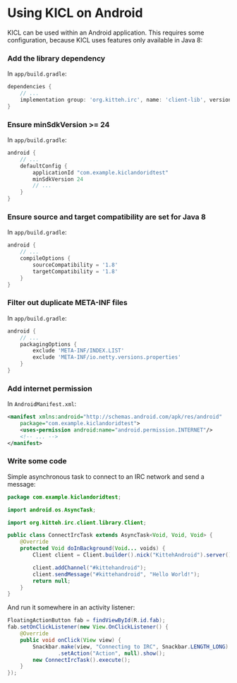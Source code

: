 Using KICL on Android
=====================

KICL can be used within an Android application. This requires some configuration, because KICL uses features only available in Java 8:

### Add the library dependency

In `app/build.gradle`:

```groovy
dependencies {
    // ...
    implementation group: 'org.kitteh.irc', name: 'client-lib', version: '5.1.0'
}
```

### Ensure minSdkVersion >= 24

In `app/build.gradle`:

```groovy
android {
    // ...
    defaultConfig {
        applicationId "com.example.kiclandoridtest"
        minSdkVersion 24
        // ...
    }
}
```

### Ensure source and target compatibility are set for Java 8

In `app/build.gradle`:

```groovy
android {
    // ...
    compileOptions {
        sourceCompatibility = '1.8'
        targetCompatibility = '1.8'
    }
}
```

### Filter out duplicate META-INF files

In `app/build.gradle`:

```groovy
android {
    // ...
    packagingOptions {
        exclude 'META-INF/INDEX.LIST'
        exclude 'META-INF/io.netty.versions.properties'
    }
}
```

### Add internet permission

In `AndroidManifest.xml`:

```xml
<manifest xmlns:android="http://schemas.android.com/apk/res/android"
    package="com.example.kiclandoridtest">
    <uses-permission android:name="android.permission.INTERNET"/>
    <!-- ... -->
</manifest>
```

### Write some code

Simple asynchronous task to connect to an IRC network and send a message:

```java
package com.example.kiclandoridtest;

import android.os.AsyncTask;

import org.kitteh.irc.client.library.Client;

public class ConnectIrcTask extends AsyncTask<Void, Void, Void> {
    @Override
    protected Void doInBackground(Void... voids) {
        Client client = Client.builder().nick("KittehAndroid").server().host("irc.esper.net").then().buildAndConnect();

        client.addChannel("#kittehandroid");
        client.sendMessage("#kittehandroid", "Hello World!");
        return null;
    }
}
```


And run it somewhere in an activity listener:

```java
FloatingActionButton fab = findViewById(R.id.fab);
fab.setOnClickListener(new View.OnClickListener() {
    @Override
    public void onClick(View view) {
        Snackbar.make(view, "Connecting to IRC", Snackbar.LENGTH_LONG)
                .setAction("Action", null).show();
        new ConnectIrcTask().execute();
    }
});
```
